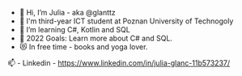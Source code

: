 - 👋 Hi, I’m Julia - aka @glanttz
- 👀 I'm third-year ICT student at Poznan University of Technogoly
- 🌱 I’m learning C#, Kotlin and SQL
- 🥅 2022 Goals: Learn more about C# and SQL.
- 😻 In free time - books and yoga lover.

📫 - Linkedin - https://www.linkedin.com/in/julia-glanc-11b573237/ 

<!---
glanttz/glanttz is a ✨ special ✨ repository because its `README.md` (this file) appears on your GitHub profile.
You can click the Preview link to take a look at your changes.
--->

